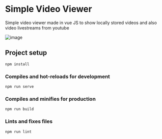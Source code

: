 # Simple Video Viewer

Simple video viewer made in vue JS to show locally stored videos and also video livestreams from youtube

![image](https://user-images.githubusercontent.com/64171887/192133499-29918dc3-7314-4a2b-b9f0-710ae5bff5d0.png)

## Project setup
```
npm install
```

### Compiles and hot-reloads for development
```
npm run serve
```

### Compiles and minifies for production
```
npm run build
```

### Lints and fixes files
```
npm run lint
```

